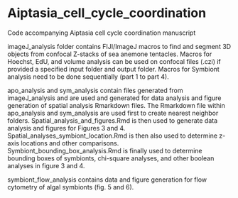 # Aiptasia_cell_cycle_coordination
Code accompanying Aiptasia cell cycle coordination manuscript

imageJ_analysis folder contains FIJI/ImageJ macros to find and segment 3D objects from confocal Z-stacks of sea anemone tentacles. Macros for Hoechst, EdU, and volume analysis can be used on confocal files (.czi) if provided a specified input folder and output folder. Macros for Symbiont analysis need to be done sequentially (part 1 to part 4).

apo_analysis and sym_analysis contain files generated from imageJ_analysis and are used and generated for data analysis and figure generation of spatial analysis Rmarkdown files. The Rmarkdown file within apo_analysis and sym_analysis are used first to create nearest neighbor folders. Spatial_analysis_and_figures.Rmd is then used to generate data analysis and figures for Figures 3 and 4. Spatial_analyses_symbiont_location.Rmd is then also used to determine z-axis locations and other comparisons. Symbiont_bounding_box_analysis.Rmd is finally used to determine bounding boxes of symbionts, chi-square analyses, and other boolean analyses in figure 3 and 4.


symbiont_flow_analysis contains data and figure generation for flow cytometry of algal symbionts (fig. 5 and 6).


